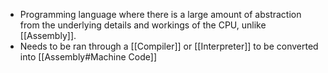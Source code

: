 - Programming language where there is a large amount of abstraction from the underlying details and workings of the CPU, unlike [[Assembly]].
- Needs to be ran through a [[Compiler]] or [[Interpreter]] to be converted into [[Assembly#Machine Code]]